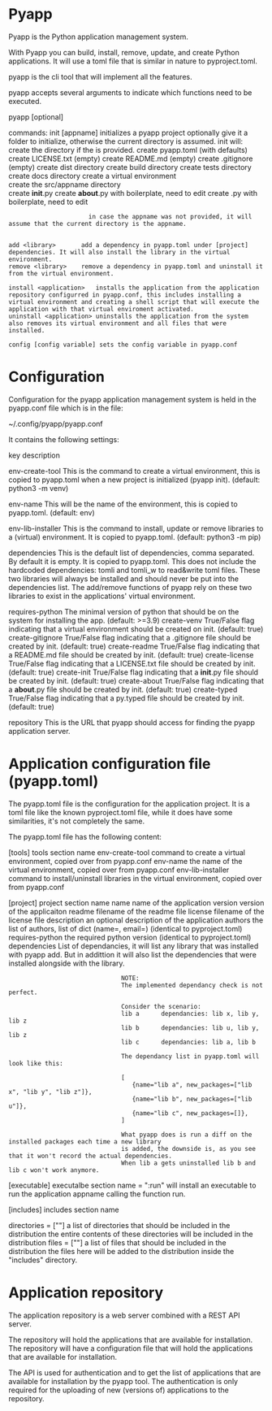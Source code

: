 # Pyapp

Pyapp is the Python application management system.

With Pyapp you can build, install, remove, update, and create Python applications.
It will use a toml file that is similar in nature to pyproject.toml.

pyapp is the cli tool that will implement all the features.

pyapp accepts several arguments to indicate which functions need to be executed.


pyapp <command> [optional]

commands:
    init [appname]       initializes a pyapp project optionally give it a folder to initialize, otherwise the current directory is assumed.
                        init will:
                          create the directory <appname> if the <appname> is provided.
                          create pyapp.toml (with defaults)
                          create LICENSE.txt (empty)
                          create README.md (empty)
                          create .gitignore (empty)
                          create dist directory
                          create build directory
                          create tests directory
                          create docs directory
                          create a virtual environment                             
                          create the src/appname directory                          
                          create __init__.py
                          create __about__.py with boilerplate, need to edit
                          create <appname>.py with boilerplate, need to edit


                          in case the appname was not provided, it will assume that the current directory is the appname.


    add <library>       add a dependency in pyapp.toml under [project] dependencies. It will also install the library in the virtual environment.
    remove <library>    remove a dependency in pyapp.toml and uninstall it from the virtual environment.
    
    install <application>   installs the application from the application repository configurred in pyapp.conf, this includes installing a virtual environment and creating a shell script that will execute the application with that virtual enviroment activated.
    uninstall <application> uninstalls the application from the system also removes its virtual environment and all files that were installed.

    config [config variable] sets the config variable in pyapp.conf

    
# Configuration


Configuration for the pyapp application management system is held in the pyapp.conf file which is in the file:

~/.config/pyapp/pyapp.conf

It contains the following settings:

key                   description

env-create-tool       This is the command to create a virtual environment, this is copied to pyapp.toml 
                      when a new project is initialized (pyapp init). (default: python3 -m venv)

env-name              This will be the name of the environment, this is copied to pyapp.toml. (default: env)

env-lib-installer     This is the command to install, update or remove libraries to a (virtual) environment.
                      It is copied to pyapp.toml. (default: python3 -m pip)

dependencies          This is the default list of dependencies, comma separated.
                      By default it is empty.
                      It is copied to pyapp.toml.
                      This does not include the hardcoded dependencies: tomli and tomli_w to read&write toml files.
                      These two libraries will always be installed and should never be put into the dependencies
                      list. 
                      The add/remove functions of pyapp rely on these two libraries to exist in the applications' 
                      virtual environment.

requires-python       The minimal version of python that should be on the system for installing the app. (default: >=3.9)
create-venv           True/False flag indicating that a virtual environment should be created on init. (default: true)
create-gitignore      True/False flag indicating that a .gitignore file should be created by init. (default: true)
create-readme         True/False flag indicating that a README.md file should be created by init. (default: true)
create-license        True/False flag indicating that a LICENSE.txt file should be created by init. (default: true)
create-init           True/False flag indicating that a __init__.py file should be created by init. (default: true)
create-about          True/False flag indicating that a __about__.py file should be created by init. (default: true)
create-typed          True/False flag indicating that a py.typed file should be created by init. (default: true)

repository            This is the URL that pyapp should access for finding the pyapp application server.


# Application configuration file (pyapp.toml)

The pyapp.toml file is the configuration for the application project.
It is a toml file like the known pyproject.toml file, while it does have some similarities, 
it's not completely the same.

The pyapp.toml file has the following content:

[tools]                            tools section name
env-create-tool                    command to create a virtual environment, copied over from pyapp.conf
env-name                           the name of the virtual environment, copied over from pyapp.conf
env-lib-installer                  command to install/uninstall libraries in the virtual environment, copied over from pyapp.conf

[project]                          project section name
name                               name of the application
version                            version of the applicaiton
readme                             filename of the readme file
license                            filename of the license file
description                        an optional description of the application
authors                            the list of authors, list of dict (name=, email=) (identical to pyproject.toml)
requires-python                    the required python version (identical to pyproject.toml)
dependencies                       List of dependancies, it will list any library that was installed with pyapp add.
                                   But in addittion it will also list the dependencies that were installed alongside 
                                   with the library.

                                   NOTE:
                                   The implemented dependancy check is not perfect.

                                   Consider the scenario:
                                   lib a      dependancies: lib x, lib y, lib z
                                   lib b      dependancies: lib u, lib y, lib z
                                   lib c      dependancies: lib a, lib b

                                   The dependancy list in pyapp.toml will look like this:

                                   [
                                      {name="lib a", new_packages=["lib x", "lib y", "lib z"]},
                                      {name="lib b", new_packages=["lib u"]},
                                      {name="lib c", new_packages=[]},
                                   ]

                                   What pyapp does is run a diff on the installed packages each time a new library
                                   is added, the downside is, as you see that it won't record the actual dependencies.
                                   When lib a gets uninstalled lib b and lib c won't work anymore.


[executable]                      executalbe section name
<appname> = "<appname>:run"       will install an executable to run the application appname calling the function run.

[includes]                        includes section name

directories = ["<directory>"]     a list of directories that should be included in the distribution
                                  the entire contents of these directories will be included in the distribution
files = ["<file>"]                a list of files that should be included in the distribution
                                  the files here will be added to the distribution inside the "includes" directory.



# Application repository

The application repository is a web server combined with a REST API server.

The repository will hold the applications that are available for installation.
The repository will have a configuration file that will hold the applications that are available for installation.

The API is used for authentication and to get the list of applications that are available for installation by the pyapp tool.
The authentication is only required for the uploading of new (versions of) applications to the repository.


